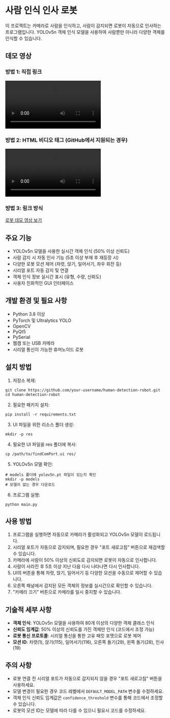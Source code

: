 # 사람 인식 인사 로봇

이 프로젝트는 카메라로 사람을 인식하고, 사람이 감지되면 로봇이 자동으로 인사하는 프로그램입니다. YOLOv5n 객체 인식 모델을 사용하여 사람뿐만 아니라 다양한 객체를 인식할 수 있습니다.

## 데모 영상

### 방법 1: 직접 링크
![로봇 데모 영상](https://github.com/gomtam/image/blob/main/video/robot.mp4)

### 방법 2: HTML 비디오 태그 (GitHub에서 지원되는 경우)
<video src="https://github.com/gomtam/image/blob/main/video/robot.mp4" controls="controls" style="max-width: 730px;">
</video>

### 방법 3: 링크 방식
[로봇 데모 영상 보기](https://github.com/gomtam/image/blob/main/video/robot.mp4)

## 주요 기능

- YOLOv5n 모델을 사용한 실시간 객체 인식 (50% 이상 신뢰도)
- 사람 감지 시 자동 인사 기능 (5초 이상 부재 후 재등장 시)
- 다양한 로봇 모션 제어 (차렷, 앉기, 일어서기, 좌우 회전 등)
- 시리얼 포트 자동 감지 및 연결
- 객체 인식 정보 실시간 표시 (유형, 수량, 신뢰도)
- 사용자 친화적인 GUI 인터페이스

## 개발 환경 및 필요 사항

- Python 3.8 이상
- PyTorch 및 Ultralytics YOLO
- OpenCV
- PyQt5
- PySerial
- 웹캠 또는 USB 카메라
- 시리얼 통신이 가능한 휴머노이드 로봇

## 설치 방법

1. 저장소 복제:
```
git clone https://github.com/your-username/human-detection-robot.git
cd human-detection-robot
```

2. 필요한 패키지 설치:
```
pip install -r requirements.txt
```

3. UI 파일을 위한 리소스 폴더 생성:
```
mkdir -p res
```

4. 필요한 UI 파일을 res 폴더에 복사:
```
cp /path/to/findComPort.ui res/
```

5. YOLOv5n 모델 확인:
```
# models 폴더에 yolov5n.pt 파일이 있는지 확인
mkdir -p models
# 모델이 없는 경우 다운로드
```

6. 프로그램 실행:
```
python main.py
```

## 사용 방법

1. 프로그램을 실행하면 자동으로 카메라가 활성화되고 YOLOv5n 모델이 로드됩니다.
2. 시리얼 포트가 자동으로 감지되며, 필요한 경우 "포트 새로고침" 버튼으로 재검색할 수 있습니다.
3. 카메라에 사람이 50% 이상의 신뢰도로 감지되면 로봇이 자동으로 인사합니다.
4. 사람이 사라진 후 5초 이상 지난 다음 다시 나타나면 다시 인사합니다.
5. UI의 버튼을 통해 차렷, 앉기, 일어서기 등 다양한 모션을 수동으로 제어할 수 있습니다.
6. 오른쪽 패널에서 감지된 모든 객체의 정보를 실시간으로 확인할 수 있습니다.
7. "카메라 끄기" 버튼으로 카메라를 일시 중지할 수 있습니다.

## 기술적 세부 사항

- **객체 인식**: YOLOv5n 모델을 사용하여 80개 이상의 다양한 객체 클래스 인식
- **신뢰도 임계값**: 50% 이상의 신뢰도를 가진 객체만 인식 (코드에서 조정 가능)
- **로봇 통신 프로토콜**: 시리얼 통신을 통한 고유 패킷 포맷으로 로봇 제어
- **모션 ID**: 차렷(1), 앉기(115), 일어서기(116), 오른쪽 돌기(29), 왼쪽 돌기(28), 인사(19)

## 주의 사항

- 로봇 연결 전 시리얼 포트가 자동으로 감지되지 않을 경우 "포트 새로고침" 버튼을 사용하세요.
- 모델 변경이 필요한 경우 코드 레벨에서 `DEFAULT_MODEL_PATH` 변수를 수정하세요.
- 객체 인식 신뢰도 임계값은 `confidence_threshold` 변수를 통해 코드에서 조정할 수 있습니다.
- 로봇의 모션 ID는 모델에 따라 다를 수 있으니 필요시 코드를 수정하세요. 